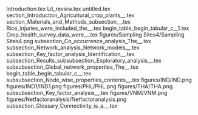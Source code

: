 Introduction.tex
Lit_review.tex
untitled.tex
section_Introduction_Agricultural_crop_plants__.tex
section_Materials_and_Methods_subsection__.tex
Rice_injuries_were_included_the__.tex
begin_table_begin_tabular_c__1.tex
Crop_health_survey_data_were__.tex
figures/Sampling Sites4/Sampling Sites4.png
subsection_Co_occurrence_analysis_The__.tex
subsection_Network_analysis_Network_models__.tex
subsection_Key_factor_analysis_Identification__.tex
subsection_Results_subsubsection_Exploratory_analysis__.tex
subsubsection_Global_network_properties_The__.tex
begin_table_begin_tabular_c__.tex
subsubsection_Node_wise_properties_contents__.tex
figures/IND/IND.png
figures/IND1/IND1.png
figures/PHL/PHL.png
figures/THA/THA.png
subsubsection_Key_factor_analysis__.tex
figures/VNM/VNM.png
figures/Netfactoranalysis/Netfactoranalysis.png
subsection_Glossary_Connectivity_is_a__.tex
